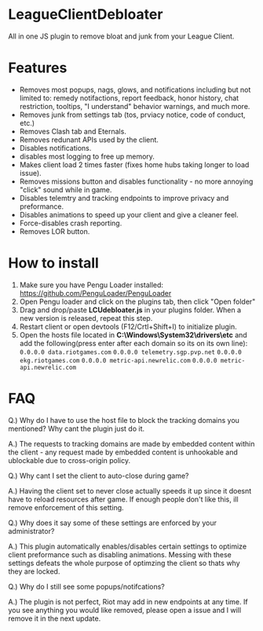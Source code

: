 # LeagueClientDebloater
All in one JS plugin to remove bloat and junk from your League Client.

# Features
* Removes most popups, nags, glows, and notifications including but not limited to: remedy notifactions, report feedback, honor history, chat restriction, tooltips, "I understand" behavior warnings, and much more.
* Removes junk from settings tab (tos, prviacy notice, code of conduct, etc.)
* Removes Clash tab and Eternals.
* Removes redunant APIs used by the client.
* Disables notifications.
* disables most logging to free up memory.
* Makes client load 2 times faster (fixes home hubs taking longer to load issue).
* Removes missions button and disables functionality - no more annoying "click" sound while in game.
* Disables telemtry and tracking endpoints to improve privacy and preformance.
* Disables animations to speed up your client and give a cleaner feel.
* Force-disables crash reporting.
* Removes LOR button.
  
# How to install
1) Make sure you have Pengu Loader installed: https://github.com/PenguLoader/PenguLoader
2) Open Pengu loader and click on the plugins tab, then click "Open folder"
3) Drag and drop/paste **LCUdebloater.js** in your plugins folder. When a new version is released, repeat this step.
4) Restart client or open devtools (F12/Crtl+Shift+I) to initialize plugin.
5) Open the hosts file located in **C:\Windows\System32\drivers\etc** and add the following(press enter after each domain so its on its own line): `0.0.0.0 data.riotgames.com` `0.0.0.0 telemetry.sgp.pvp.net` `0.0.0.0 ekg.riotgames.com` `0.0.0.0 metric-api.newrelic.com` `0.0.0.0 metric-api.newrelic.com`

# FAQ

Q.) Why do I have to use the host file to block the tracking domains you mentioned? Why cant the plugin just do it.

A.) The requests to tracking domains are made by embedded content within the client - any request made by embedded content is unhookable and ublockable due to cross-origin policy.

Q.) Why cant I set the client to auto-close during game?

A.) Having the client set to never close actually speeds it up since it doesnt have to reload resources after game. If enough people don't like this, ill remove enforcement of this setting.

Q.) Why does it say some of these settings are enforced by your administrator?

A.) This plugin automatically enables/disables certain settings to optimize client preformance such as disabling animations. Messing with these settings defeats the whole purpose of optimzing the client so thats why they are locked.

Q.) Why do I still see some popups/notifcations?

A.) The plugin is not perfect, Riot may add in new endpoints at any time. If you see anything you would like removed, please open a issue and I will remove it in the next update.
